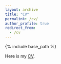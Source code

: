 ```yaml
---
layout: archive
title: "CV"
permalink: /cv/
author_profile: true
redirect_from: 
  - /cv
---
```


{% include base_path %}

Here is my [CV](/files/CV_SaeraOh_update_July.pdf).
